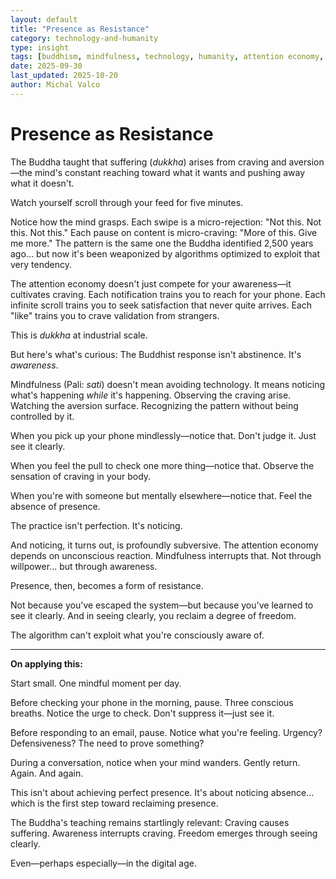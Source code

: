 ```yaml
---
layout: default
title: "Presence as Resistance"
category: technology-and-humanity
type: insight
tags: [buddhism, mindfulness, technology, humanity, attention economy, contemplative practice, dukkha]
date: 2025-09-30
last_updated: 2025-10-20
author: Michal Valco
---
```


# Presence as Resistance

The Buddha taught that suffering (*dukkha*) arises from craving and aversion—the mind's constant reaching toward what it wants and pushing away what it doesn't.

Watch yourself scroll through your feed for five minutes.

Notice how the mind grasps. Each swipe is a micro-rejection: "Not this. Not this. Not this." Each pause on content is micro-craving: "More of this. Give me more." The pattern is the same one the Buddha identified 2,500 years ago... but now it's been weaponized by algorithms optimized to exploit that very tendency.

The attention economy doesn't just compete for your awareness—it cultivates craving. Each notification trains you to reach for your phone. Each infinite scroll trains you to seek satisfaction that never quite arrives. Each "like" trains you to crave validation from strangers.

This is *dukkha* at industrial scale.

But here's what's curious: The Buddhist response isn't abstinence. It's *awareness*.

Mindfulness (Pali: *sati*) doesn't mean avoiding technology. It means noticing what's happening *while* it's happening. Observing the craving arise. Watching the aversion surface. Recognizing the pattern without being controlled by it.

When you pick up your phone mindlessly—notice that. Don't judge it. Just see it clearly.

When you feel the pull to check one more thing—notice that. Observe the sensation of craving in your body.

When you're with someone but mentally elsewhere—notice that. Feel the absence of presence.

The practice isn't perfection. It's noticing.

And noticing, it turns out, is profoundly subversive. The attention economy depends on unconscious reaction. Mindfulness interrupts that. Not through willpower... but through awareness.

Presence, then, becomes a form of resistance.

Not because you've escaped the system—but because you've learned to see it clearly. And in seeing clearly, you reclaim a degree of freedom.

The algorithm can't exploit what you're consciously aware of.

---

**On applying this:**

Start small. One mindful moment per day.

Before checking your phone in the morning, pause. Three conscious breaths. Notice the urge to check. Don't suppress it—just see it.

Before responding to an email, pause. Notice what you're feeling. Urgency? Defensiveness? The need to prove something?

During a conversation, notice when your mind wanders. Gently return. Again. And again.

This isn't about achieving perfect presence. It's about noticing absence... which is the first step toward reclaiming presence.

The Buddha's teaching remains startlingly relevant: Craving causes suffering. Awareness interrupts craving. Freedom emerges through seeing clearly.

Even—perhaps especially—in the digital age.
